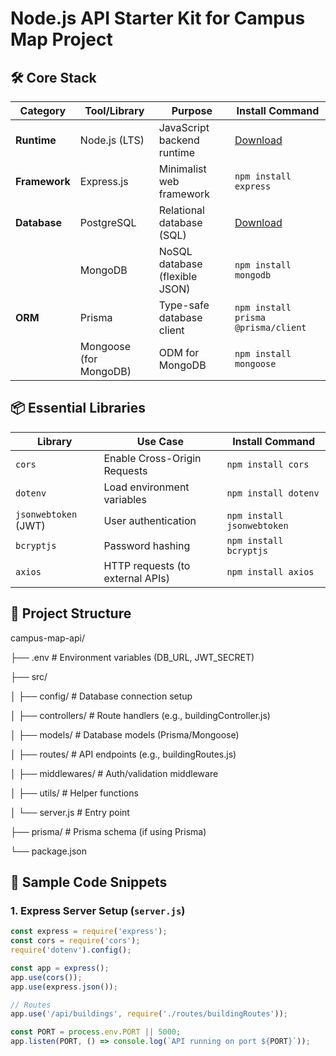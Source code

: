 # Node.js API Starter Kit for Campus Map Project

## 🛠️ Core Stack
| Category       | Tool/Library          | Purpose                          | Install Command              |
|----------------|-----------------------|----------------------------------|-----------------------------|
| **Runtime**    | Node.js (LTS)         | JavaScript backend runtime       | [Download](https://nodejs.org/) |
| **Framework**  | Express.js            | Minimalist web framework         | `npm install express`       |
| **Database**   | PostgreSQL            | Relational database (SQL)        | [Download](https://www.postgresql.org/download/) |
|                | MongoDB               | NoSQL database (flexible JSON)   | `npm install mongodb`       |
| **ORM**        | Prisma                | Type-safe database client        | `npm install prisma @prisma/client` |
|                | Mongoose (for MongoDB)| ODM for MongoDB                  | `npm install mongoose`      |

## 📦 Essential Libraries
| Library                | Use Case                          | Install Command              |
|------------------------|----------------------------------|-----------------------------|
| `cors`                 | Enable Cross-Origin Requests     | `npm install cors`          |
| `dotenv`               | Load environment variables       | `npm install dotenv`        |
| `jsonwebtoken` (JWT)   | User authentication              | `npm install jsonwebtoken`  |
| `bcryptjs`             | Password hashing                 | `npm install bcryptjs`      |
| `axios`                | HTTP requests (to external APIs) | `npm install axios`         |

## 🚀 Project Structure
campus-map-api/

├── .env # Environment variables (DB_URL, JWT_SECRET)

├── src/

│ ├── config/ # Database connection setup

│ ├── controllers/ # Route handlers (e.g., buildingController.js)

│ ├── models/ # Database models (Prisma/Mongoose)

│ ├── routes/ # API endpoints (e.g., buildingRoutes.js)

│ ├── middlewares/ # Auth/validation middleware

│ ├── utils/ # Helper functions

│ └── server.js # Entry point

├── prisma/ # Prisma schema (if using Prisma)

└── package.json

## 🔌 Sample Code Snippets

### 1. **Express Server Setup (`server.js`)**
```javascript
const express = require('express');
const cors = require('cors');
require('dotenv').config();

const app = express();
app.use(cors());
app.use(express.json());

// Routes
app.use('/api/buildings', require('./routes/buildingRoutes'));

const PORT = process.env.PORT || 5000;
app.listen(PORT, () => console.log(`API running on port ${PORT}`));
```

